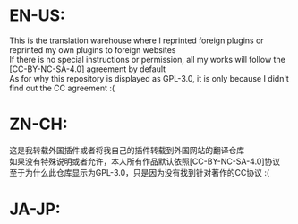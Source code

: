 # EN-US:
This is the translation warehouse where I reprinted foreign plugins or reprinted my own plugins to foreign websites   
If there is no special instructions or permission, all my works will follow the [CC-BY-NC-SA-4.0] agreement by default   
As for why this repository is displayed as GPL-3.0, it is only because I didn't find out the CC agreement :(  


# ZN-CH:
这是我转载外国插件或者将我自己的插件转载到外国网站的翻译仓库  
如果没有特殊说明或者允许，本人所有作品默认依照[CC-BY-NC-SA-4.0]协议   
至于为什么此仓库显示为GPL-3.0，只是因为没有找到针对著作的CC协议 :(  


# JA-JP:
